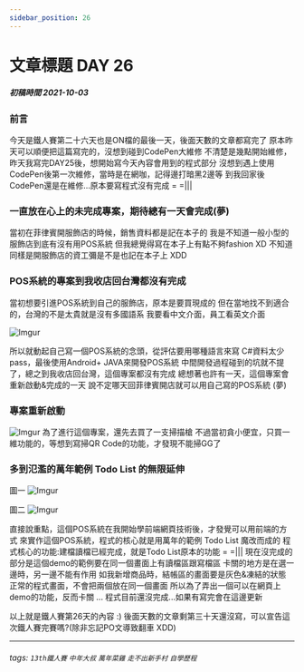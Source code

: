 ```yaml
---
sidebar_position: 26
---
```


# 文章標題 DAY 26

##### 初稿時間 2021-10-03  

### 前言

今天是鐵人賽第二十六天也是ON檔的最後一天，後面天數的文章都寫完了
原本昨天可以順便把這篇寫完的，沒想到碰到CodePen大維修
不清楚是幾點開始維修，昨天我寫完DAY25後，想開始寫今天內容會用到的程式部分
沒想到遇上使用CodePen後第一次維修，當時是在網咖，記得邊打暗黑2邊等
到我回家後CodePen還是在維修...原本要寫程式沒有完成 = =|||

### 一直放在心上的未完成專案，期待總有一天會完成(夢)

當初在菲律賓開服飾店的時候，銷售資料都是記在本子的
我是不知道一般小型的服飾店到底有沒有用POS系統
但我總覺得寫在本子上有點不夠fashion XD
不知道同樣是開服飾店的資工彌是不是也記在本子上 XDD

### POS系統的專案到我收店回台灣都沒有完成

當初想要引進POS系統到自己的服飾店，原本是要買現成的
但在當地找不到適合的，台灣的不是太貴就是沒有多國語系
我要看中文介面，員工看英文介面

![Imgur](https://i.imgur.com/utOpRA8.jpg)

所以就動起自己寫一個POS系統的念頭，從評估要用哪種語言來寫
C#資料太少pass，最後使用Android+ JAVA來開發POS系統
中間開發過程碰到的坑就不提了，總之到我收店回台灣，這個專案都沒有完成
總想著也許有一天，這個專案會重新啟動&完成的一天
說不定哪天回菲律賓開店就可以用自己寫的POS系統 (夢)

### 專案重新啟動

![Imgur](https://i.imgur.com/UnHrwHw.png)
為了進行這個專案，還先去買了一支掃描槍
不過當初貪小便宜，只買一維功能的，等想到寫掃QR Code的功能，才發現不能掃GG了

### 多到氾濫的萬年範例 Todo List 的無限延伸

圖一
![Imgur](https://i.imgur.com/pCwR7WS.jpg)

圖二
![Imgur](https://i.imgur.com/EAr6hF8.png)

直接說重點，這個POS系統在我開始學前端網頁技術後，才發覺可以用前端的方式
來實作這個POS系統，程式的核心就是用萬年的範例 Todo List 魔改而成的
程式核心的功能:建檔讀檔已經完成，就是Todo List原本的功能 = =|||
現在沒完成的部分是這個demo的範例要在同一個畫面上有讀檔區跟寫檔區
卡關的地方是在選一邊時，另一邊不能有作用
如我新增商品時，結帳區的畫面要是灰色&凍結的狀態
正常的程式畫面，不會把兩個放在同一個畫面
所以為了弄出一個可以在網頁上demo的功能，反而卡關 ...
程式目前還沒完成...如果有寫完會在這邊更新

以上就是鐵人賽第26天的內容 :)
後面天數的文章剩第三十天還沒寫，可以宣告這次鐵人賽完賽嗎?(除非忘記PO文導致翻車 XDD)

---

###### tags: `13th鐵人賽` `中年大叔` `萬年菜雞` `走不出新手村` `自學歷程`
